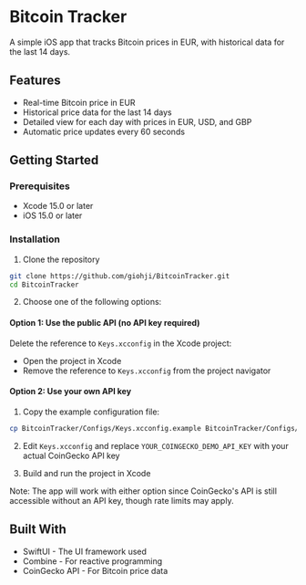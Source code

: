 # Bitcoin Tracker

A simple iOS app that tracks Bitcoin prices in EUR, with historical data for the last 14 days.

## Features

- Real-time Bitcoin price in EUR
- Historical price data for the last 14 days
- Detailed view for each day with prices in EUR, USD, and GBP
- Automatic price updates every 60 seconds

## Getting Started

### Prerequisites

- Xcode 15.0 or later
- iOS 15.0 or later

### Installation

1. Clone the repository
```bash
git clone https://github.com/giohji/BitcoinTracker.git
cd BitcoinTracker
```

2. Choose one of the following options:

#### Option 1: Use the public API (no API key required)
Delete the reference to `Keys.xcconfig` in the Xcode project:
- Open the project in Xcode
- Remove the reference to `Keys.xcconfig` from the project navigator

#### Option 2: Use your own API key
1. Copy the example configuration file:
```bash
cp BitcoinTracker/Configs/Keys.xcconfig.example BitcoinTracker/Configs/Keys.xcconfig
```

2. Edit `Keys.xcconfig` and replace `YOUR_COINGECKO_DEMO_API_KEY` with your actual CoinGecko API key

3. Build and run the project in Xcode

Note: The app will work with either option since CoinGecko's API is still accessible without an API key, though rate limits may apply.

## Built With

- SwiftUI - The UI framework used
- Combine - For reactive programming
- CoinGecko API - For Bitcoin price data

